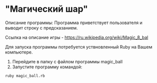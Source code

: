 # "Магический шар" 

Описание программы:
Программа приветствует пользователя и выводит строку с предсказанием. 

Ссылка на описание игры - https://ru.wikipedia.org/wiki/Magic_8_bal

Для запуска программы потребуется уствновленный Ruby на Вашем компьютере. 

1. Перейдите в папку с файлом программы magic_ball
2. Запустите программу командой:

```
ruby magic_ball.rb
```

